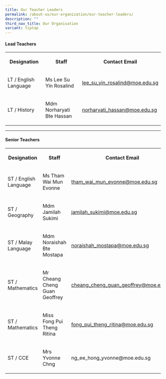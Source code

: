 ```yaml
---
title: Our Teacher Leaders
permalink: /about-us/our-organization/our-teacher-leaders/
description: ""
third_nav_title: Our Organisation
variant: tiptap
---
```

<h4>Lead Teachers <br></h4><table><tbody><tr><th rowspan="1" colspan="1"><p>Designation</p></th><th rowspan="1" colspan="1"><p>Staff</p></th><th rowspan="1" colspan="1"><p>Contact Email</p></th></tr><tr><td rowspan="1" colspan="1"><p>LT / English Language</p></td><td rowspan="1" colspan="1"><p>Ms Lee Su Yin Rosalind</p></td><td rowspan="1" colspan="1"><p><a href="mailto:lee_su_yin_rosalind@moe.edu.sg" rel="noopener noreferrer nofollow" target="_blank">lee_su_yin_rosalind@moe.edu.sg</a></p></td></tr><tr><td rowspan="1" colspan="1"><p>LT / History</p></td><td rowspan="1" colspan="1"><p>Mdm Norharyati Bte Hassan</p></td><td rowspan="1" colspan="1"><p><a href="mailto:norharyati_hassan@moe.edu.sg" rel="noopener noreferrer nofollow" target="_blank">norharyati_hassan@moe.edu.sg</a></p></td></tr></tbody></table><hr><h4>Senior Teachers <br></h4><table><tbody><tr><th rowspan="1" colspan="1"><p>Designation</p></th><th rowspan="1" colspan="1"><p>Staff</p></th><th rowspan="1" colspan="1"><p>Contact Email</p></th></tr><tr><td rowspan="1" colspan="1"><p>ST / English Language</p></td><td rowspan="1" colspan="1"><p>Ms Tham Wai Mun Evonne</p></td><td rowspan="1" colspan="1"><p><a href="mailto:tham_wai_mun_evonne@moe.edu.sg" rel="noopener noreferrer nofollow" target="_blank">tham_wai_mun_evonne@moe.edu.sg</a></p></td></tr><tr><td rowspan="1" colspan="1"><p>ST / Geography</p></td><td rowspan="1" colspan="1"><p>Mdm Jamilah Sukimi</p></td><td rowspan="1" colspan="1"><p><a href="mailto:jamilah_sukimi@moe.edu.sg" rel="noopener noreferrer nofollow" target="_blank">jamilah_sukimi@moe.edu.sg</a></p></td></tr><tr><td rowspan="1" colspan="1"><p>ST / Malay Language</p></td><td rowspan="1" colspan="1"><p>Mdm Noraishah Bte Mostapa</p></td><td rowspan="1" colspan="1"><p><a href="mailto:noraishah_mostapa@moe.edu.sg" rel="noopener noreferrer nofollow" target="_blank">noraishah_mostapa@moe.edu.sg</a></p></td></tr><tr><td rowspan="1" colspan="1"><p>ST / Mathematics</p></td><td rowspan="1" colspan="1"><p>Mr Cheang Cheng Guan Geoffrey</p></td><td rowspan="1" colspan="1"><p><a href="mailto:cheang_cheng_guan_geoffrey@moe.edu.sg" rel="noopener noreferrer nofollow" target="_blank">cheang_cheng_guan_geoffrey@moe.edu.sg</a></p></td></tr><tr><td rowspan="1" colspan="1"><p>ST / Mathematics</p></td><td rowspan="1" colspan="1"><p>Miss Fong Pui Theng Ritina</p></td><td rowspan="1" colspan="1"><p><a href="mailto:fong_pui_theng_ritina@moe.edu.sg" rel="noopener noreferrer nofollow" target="_blank">fong_pui_theng_ritina@moe.edu.sg</a></p></td></tr><tr><td rowspan="1" colspan="1"><p>ST / CCE</p></td><td rowspan="1" colspan="1"><p>Mrs Yvonne Chng</p></td><td rowspan="1" colspan="1"><p><a rel="noopener noreferrer nofollow" target="_blank">ng_ee_hong_yvonne@moe.edu.sg</a> </p></td></tr></tbody></table><p></p>